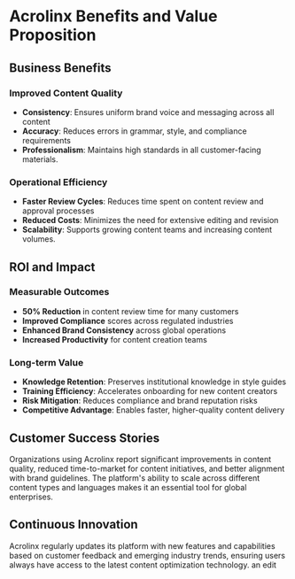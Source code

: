 # Acrolinx Benefits and Value Proposition

## Business Benefits

### Improved Content Quality
- **Consistency**: Ensures uniform brand voice and messaging across all content
- **Accuracy**: Reduces errors in grammar, style, and compliance requirements
- **Professionalism**: Maintains high standards in all customer-facing materials.

### Operational Efficiency
- **Faster Review Cycles**: Reduces time spent on content review and approval processes
- **Reduced Costs**: Minimizes the need for extensive editing and revision
- **Scalability**: Supports growing content teams and increasing content volumes.

## ROI and Impact

### Measurable Outcomes
- **50% Reduction** in content review time for many customers
- **Improved Compliance** scores across regulated industries
- **Enhanced Brand Consistency** across global operations
- **Increased Productivity** for content creation teams

### Long-term Value
- **Knowledge Retention**: Preserves institutional knowledge in style guides
- **Training Efficiency**: Accelerates onboarding for new content creators
- **Risk Mitigation**: Reduces compliance and brand reputation risks
- **Competitive Advantage**: Enables faster, higher-quality content delivery

## Customer Success Stories
Organizations using Acrolinx report significant improvements in content quality, reduced time-to-market for content initiatives, and better alignment with brand guidelines. The platform's ability to scale across different content types and languages makes it an essential tool for global enterprises.

## Continuous Innovation
Acrolinx regularly updates its platform with new features and capabilities based on customer feedback and emerging industry trends, ensuring users always have access to the latest content optimization technology. an edit
